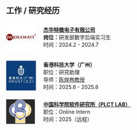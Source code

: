 
## 工作 / 研究经历

<div style="display:flex; align-items:center; margin-bottom:24px;">
  <img src="static/assets/img/joulwatt.png" style="width:80px; margin-right:20px;">
  <div>
    <a href="https://www.joulwatt.com/"><strong>杰华特微电子有限公司</strong></a><br>
   <strong> 岗位：</strong>研发部数字后端实习生<br>
    时间：2024.2 - 2024.7
  </div>
</div>

<div style="display:flex; align-items:center; margin-bottom:24px;">
  <img src="static/assets/img/hkustgzlogo.jpg" style="width:80px; margin-right:20px;">
  <div>
    <strong>香港科技大学（广州）</strong><br>
    职位：研究助理<br>
    导师：<a href="https://www.chenhuangxun.com/">陈煌栒教授</a><br>
    时间：2025.6 - 2025.8
  </div>
</div>

<div style="display:flex; align-items:center; margin-bottom:24px;">
  <img src="static/assets/img/PLCTlab.png" style="width:80px; margin-right:20px;">
  <div>
    <a href="https://plctlab.org/zh/"><strong>中国科学院软件研究所（PLCT LAB）</strong></a><br>
    职位：Online Intern<br>
    时间：2025（远程）
  </div>
</div>
